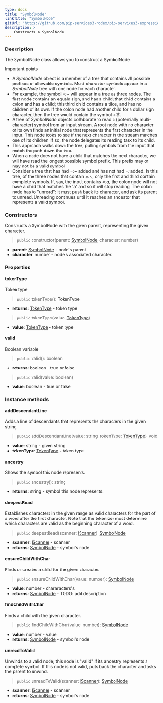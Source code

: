 ```yaml
---
type: docs
title: "SymbolNode"
linkTitle: "SymbolNode"
gitUrl: "https://github.com/pip-services3-nodex/pip-services3-expressions-nodex"
description: > 
    Constructs a SymbolNode.
---
```


### Description
The SymbolNode class allows you to construct a SymbolNode.

Important points

- A *SymbolNode* object is a member of a tree that contains all possible prefixes of allowable symbols. Multi-character symbols appear in a *SymbolNode* tree with one node for each character.
- For example, the symbol *=:~* will appear in a tree as three nodes. The first node contains an equals sign, and has a child; that child contains a colon and has a child; this third child contains a tilde, and has no children of its own. If the colon node had another child for a dollar sign character, then the tree would contain the symbol *=:$*.
- A tree of *SymbolNode* objects collaborate to read a (potentially multi-character) symbol from an input stream. A root node with no character of its own finds an initial node
that represents the first character in the input. This node looks to see if the next character in the stream matches one of its children. If so, the node delegates its reading task to its child.
- This approach walks down the tree, pulling symbols from the input that match the path down the tree.
- When a node does not have a child that matches the next character, we will have read the longest possible symbol prefix. This prefix may or may not be a valid symbol.
- Consider a tree that has had *=:~* added and has not had *=:* added. In this tree, of the three nodes that contain *=:~*, only the first and third contain
complete symbols. If, say, the input contains *=:a*, the colon node will not have a child that matches the 'a' and so it will stop reading. The colon node has to "unread": it must push back its character, and ask its parent to unread. Unreading continues until it reaches an ancestor that represents a valid symbol.

### Constructors
Constructs a SymbolNode with the given parent, representing the given character.

> `public` constructor(parent: [SymbolNode](), character: number)

- **parent**: [SymbolNode]() - node's parent
- **character**: number - node's associated character.


### Properties

#### tokenType
Token type
> `public` tokenType(): [TokenType](../../token_type)

- **returns**: [TokenType](../../token_type) - token type

> `public` tokenType(value: [TokenType](../../token_type))

- **value**: [TokenType](../../token_type) - token type
#### valid
Boolean variable 

> `public` valid(): boolean

- **returns**: boolean - true or false

> `public` valid(value: boolean)

- **value**: boolean - true or false


### Instance methods


#### addDescendantLine
Adds a line of descendants that represents the characters in the given string.

> `public` addDescendantLine(value: string, tokenType: [TokenType](../../token_type)): void

- **value**: string - given string
- **tokenType**: [TokenType](../../token_type) - token type

#### ancestry
Shows the symbol this node represents.

> `public` ancestry(): string

- **returns**: string - symbol this node represents.

#### deepestRead
Establishes characters in the given range as valid characters for the part of a word after the first character. Note that the tokenizer must determine which characters are valid as the beginning character of a word.

> `public` deepestRead(scanner: [IScanner](../../../io/iscanner)): [SymbolNode]()

- **scanner**: [IScanner](../../../io/iscanner) - scanner
- **returns**: [SymbolNode]() - symbol's node


#### ensureChildWithChar
Finds or creates a child for the given character.

> `public` ensureChildWithChar(value: number): [SymbolNode]()

- **value**: number - chararacters's 
- **returns**: [SymbolNode]() - TODO: add description


#### findChildWithChar
Finds a child with the given character.

> `public` findChildWithChar(value: number): [SymbolNode]()

- **value**: number - value
- **returns**: [SymbolNode]() - symbol's node


#### unreadToValid
Unwinds to a valid node; this node is "valid" if its ancestry represents a complete symbol.
If this node is not valid, puts back the character and asks the parent to unwind.

> `public` unreadToValid(scanner: [IScanner](../../../io/iscanner)): [SymbolNode]()

- **scanner**: [IScanner](../../../io/iscanner) - scanner
- **returns**: [SymbolNode]() - symbol's node
